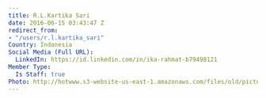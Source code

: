 ```yaml
---
title: R.L.Kartika Sari
date: 2016-06-15 03:43:47 Z
redirect_from:
- "/users/r.l.kartika_sari"
Country: Indonesia
Social Media (Full URL):
  LinkedIn: https://id.linkedin.com/in/ika-rahmat-b79498121
Member Type:
  Is Staff: true
Photo: http://hotwww.s3-website-us-east-1.amazonaws.com/files/old/pictures/picture-340-1465963173.jpg
---
```


